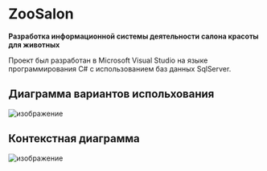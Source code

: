 # ZooSalon

**Разработка информационной системы деятельности салона красоты для животных**

Проект был разработан в Microsoft Visual Studio на языке программирования C# с использованием баз данных SqlServer.

## Диаграмма вариантов испольхования

![изображение](https://github.com/adviswlw/_ZooSalon/assets/76786845/73aab608-9e0f-4928-a59c-3614a8918da1)

## Контекстная диаграмма

![изображение](https://github.com/adviswlw/_ZooSalon/assets/76786845/0add0332-4fdd-47db-a2d6-4bcb895a7a27)


